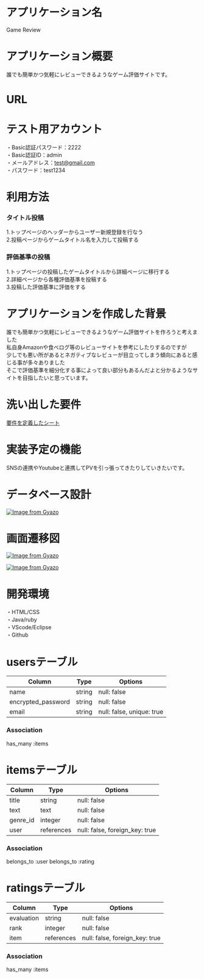 # アプリケーション名

Game Review

# アプリケーション概要

誰でも簡単かつ気軽にレビューできるようなゲーム評価サイトです。

# URL

# テスト用アカウント

・Basic認証パスワード：2222<br>
・Basic認証ID：admin<br>
・メールアドレス：test@gmail.com<br>
・パスワード：test1234<br>

# 利用方法

### タイトル投稿

1.トップページのヘッダーからユーザー新規登録を行なう<br>
2.投稿ページからゲームタイトル名を入力して投稿する<br>

### 評価基準の投稿

1.トップページの投稿したゲームタイトルから詳細ページに移行する<br>
2.詳細ページから各種評価基準を投稿する<br>
3.投稿した評価基準に評価をする<br>

# アプリケーションを作成した背景

誰でも簡単かつ気軽にレビューできるようなゲーム評価サイトを作ろうと考えました<br>
私自身Amazonや食べログ等のレビューサイトを参考にしたりするのですが<br>少しでも悪い所があるとネガティブなレビューが目立ってしまう傾向にあると感じる事が多々ありました<br>
そこで評価基準を細分化する事によって良い部分もあるんだよと分かるようなサイトを目指したいと思っています。

# 洗い出した要件

[要件を定義したシート](https://docs.google.com/spreadsheets/d/17TTOlsw2V_Em366VBEqWCuHJKIHR_3Y4KYgbR5R76gk/edit#gid=982722306)

# 実装予定の機能

SNSの連携やYoutubeと連携してPVを引っ張ってきたりしていきたいです。

# データベース設計

[![Image from Gyazo](https://i.gyazo.com/b1a868d29a6b9bdde5140c7a0f915391.png)](https://gyazo.com/b1a868d29a6b9bdde5140c7a0f915391)

# 画面遷移図

[![Image from Gyazo](https://i.gyazo.com/dee5747a3cb941738ad5be44a1fb2e42.png)](https://gyazo.com/dee5747a3cb941738ad5be44a1fb2e42)

[![Image from Gyazo](https://i.gyazo.com/185a991e7e65b8989a4ca419d53e1598.png)](https://gyazo.com/185a991e7e65b8989a4ca419d53e1598)

# 開発環境

・HTML/CSS<br>
・Java/ruby<br>
・VScode/Eclipse<br>
・Github<br>

# usersテーブル

| Column              | Type       | Options                        |
| ------------------- | ---------- | ------------------------------ |
| name                | string     | null: false                    |
| encrypted_password  | string     | null: false                    |
| email               | string     | null: false, unique: true      |

### Association
has_many :items



# itemsテーブル
| Column              | Type       | Options                        |
| ------------------- | ---------- | ------------------------------ |
| title         | string    | null: false                    |
| text          | text      | null: false                    |
| genre_id             | integer | null: false                       |
| user                | references | null: false, foreign_key: true |


### Association
belongs_to :user
belongs_to :rating



# ratingsテーブル
| Column              | Type       | Options                        |
| ------------------- | ---------- | ------------------------------ |
| evaluation         | string     | null: false                    |
| rank             | integer    | null: false                    |
| item                | references | null: false, foreign_key: true |


### Association
has_many :items